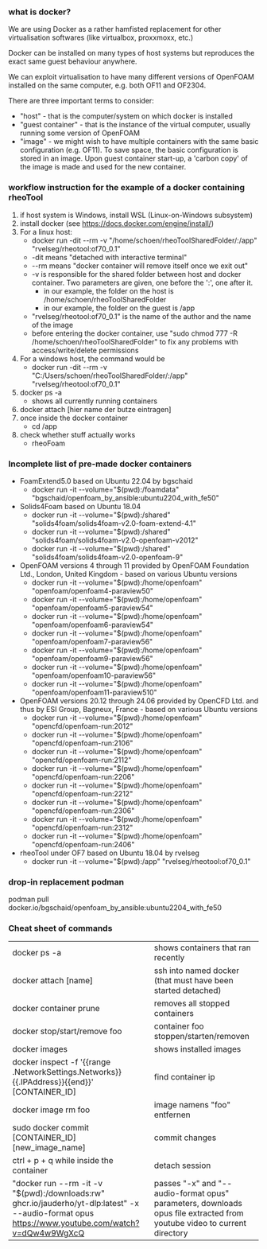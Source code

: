 ### what is docker? ###
We are using Docker as a rather hamfisted replacement for other virtualisation softwares (like virtualbox, proxxmoxx, etc.)

Docker can be installed on many types of host systems but reproduces the exact same guest behaviour anywhere.

We can exploit virtualisation to have many different versions of OpenFOAM installed on the same computer, e.g. both OF11 and OF2304.

There are three important terms to consider:
* "host" - that is the computer/system on which docker is installed
* "guest container" - that is the instance of the virtual computer, usually running some version of OpenFOAM
* "image" - we might wish to have multiple containers with the same basic configuration (e.g. OF11). To save space, the basic configuration is stored in an image. Upon guest container start-up, a 'carbon copy' of the image is made and used for the new container.

### workflow instruction for the example of a docker containing rheoTool ###

1. if host system is Windows, install WSL (Linux-on-Windows subsystem)
2. install docker (see <https://docs.docker.com/engine/install/>)
3. For a linux host:
   * docker run -dit --rm -v "/home/schoen/rheoToolSharedFolder/:/app" "rvelseg/rheotool:of70_0.1" 
   * \-dit means "detached with interactive terminal"
   * \--rm means "docker container will remove itself once we exit out"
   * \-v is responsible for the shared folder between host and docker container. Two parameters are given, one before the ':', one after it.
     * in our example, the folder on the host is /home/schoen/rheoToolSharedFolder
     * in our example, the folder on the guest is /app
   * "rvelseg/rheotool:of70_0.1" is the name of the author and the name of the image 
   * before entering the docker container, use "sudo chmod 777 -R /home/schoen/rheoToolSharedFolder" to fix any problems with access/write/delete permissions
4. For a windows host, the command would be
     * docker run -dit --rm -v "C:/Users/schoen/rheoToolSharedFolder/:/app" "rvelseg/rheotool:of70_0.1"
5. docker ps -a
   * shows all currently running containers
6. docker attach [hier name der butze eintragen]
7. once inside the docker container
   * cd /app
8. check whether stuff actually works
   * rheoFoam
  
### Incomplete list of pre-made docker containers ###

* FoamExtend5.0 based on Ubuntu 22.04 by bgschaid
	* docker run -it --volume="$(pwd):/foamdata"   "bgschaid/openfoam_by_ansible:ubuntu2204_with_fe50"
* Solids4Foam based on Ubuntu 18.04
	* docker run -it --volume="$(pwd):/shared"  "solids4foam/solids4foam-v2.0-foam-extend-4.1"
	* docker run -it --volume="$(pwd):/shared"  "solids4foam/solids4foam-v2.0-openfoam-v2012"
	* docker run -it --volume="$(pwd):/shared"  "solids4foam/solids4foam-v2.0-openfoam-9"
* OpenFOAM versions 4 through 11 provided by OpenFOAM Foundation Ltd., London, United Kingdom - based on various Ubuntu versions
	* docker run -it --volume="$(pwd):/home/openfoam" "openfoam/openfoam4-paraview50"
	* docker run -it --volume="$(pwd):/home/openfoam" "openfoam/openfoam5-paraview54"
	* docker run -it --volume="$(pwd):/home/openfoam" "openfoam/openfoam6-paraview54"
	* docker run -it --volume="$(pwd):/home/openfoam" "openfoam/openfoam7-paraview56"
	* docker run -it --volume="$(pwd):/home/openfoam" "openfoam/openfoam9-paraview56"
	* docker run -it --volume="$(pwd):/home/openfoam" "openfoam/openfoam10-paraview56"
	* docker run -it --volume="$(pwd):/home/openfoam" "openfoam/openfoam11-paraview510"	
* OpenFOAM versions 20.12 through 24.06 provided by OpenCFD Ltd. and thus by ESI Group, Bagneux, France - based on various Ubuntu versions
	* docker run -it --volume="$(pwd):/home/openfoam" "opencfd/openfoam-run:2012"
	* docker run -it --volume="$(pwd):/home/openfoam" "opencfd/openfoam-run:2106"
	* docker run -it --volume="$(pwd):/home/openfoam" "opencfd/openfoam-run:2112"
	* docker run -it --volume="$(pwd):/home/openfoam" "opencfd/openfoam-run:2206"
	* docker run -it --volume="$(pwd):/home/openfoam" "opencfd/openfoam-run:2212"
	* docker run -it --volume="$(pwd):/home/openfoam" "opencfd/openfoam-run:2306"
	* docker run -it --volume="$(pwd):/home/openfoam" "opencfd/openfoam-run:2312"
	* docker run -it --volume="$(pwd):/home/openfoam" "opencfd/openfoam-run:2406"
* rheoTool under OF7 based on Ubuntu 18.04 by rvelseg
	* docker run -it --volume="$(pwd):/app" "rvelseg/rheotool:of70_0.1"

### drop-in replacement podman

podman pull docker.io/bgschaid/openfoam_by_ansible:ubuntu2204_with_fe50

### Cheat sheet of commands
 
|  |  |
|--|--|
| docker ps -a | shows containers that ran recently |
| docker attach [name] | ssh into named docker (that must have been started detached) |
| docker container prune | removes all stopped containers |
| docker stop/start/remove foo | container foo stoppen/starten/removen |
| docker images | shows installed images |
| docker inspect -f '{{range .NetworkSettings.Networks}}{{.IPAddress}}{{end}}' [CONTAINER_ID] | find container ip |
| docker image rm foo | image namens "foo" entfernen |
| sudo docker commit [CONTAINER_ID] [new_image_name] | commit changes |
| ctrl + p + q while inside the container | detach session |
| "docker run --rm -it -v "$(pwd):/downloads:rw" ghcr.io/jauderho/yt-dlp:latest" -x --audio-format opus https://www.youtube.com/watch?v=dQw4w9WgXcQ | passes "-x"  and "--audio-format opus" parameters, downloads opus file extracted from youtube video to current directory |


